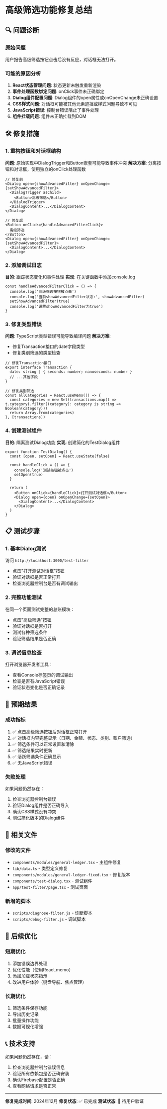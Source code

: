 # 高级筛选功能修复总结

## 🔍 问题诊断

### 原始问题
用户报告高级筛选按钮点击后没有反应，对话框无法打开。

### 可能的原因分析
1. **React状态管理问题**: 状态更新未触发重新渲染
2. **事件处理函数绑定问题**: onClick事件未正确绑定
3. **Dialog组件配置问题**: Dialog组件的open属性或onOpenChange未正确设置
4. **CSS样式问题**: 对话框可能被其他元素遮挡或样式问题导致不可见
5. **JavaScript错误**: 控制台错误阻止了事件处理
6. **组件挂载问题**: 组件未正确挂载到DOM

## 🛠️ 修复措施

### 1. 重构按钮和对话框结构
**问题**: 原始实现中DialogTrigger和Button嵌套可能导致事件冲突
**解决方案**: 分离按钮和对话框，使用独立的onClick处理函数

```tsx
// 修复前
<Dialog open={showAdvancedFilter} onOpenChange={setShowAdvancedFilter}>
  <DialogTrigger asChild>
    <Button>高级筛选</Button>
  </DialogTrigger>
  <DialogContent>...</DialogContent>
</Dialog>

// 修复后
<Button onClick={handleAdvancedFilterClick}>
  高级筛选
</Button>
<Dialog open={showAdvancedFilter} onOpenChange={setShowAdvancedFilter}>
  <DialogContent>...</DialogContent>
</Dialog>
```

### 2. 添加调试日志
**目的**: 跟踪状态变化和事件处理
**实现**: 在关键函数中添加console.log

```tsx
const handleAdvancedFilterClick = () => {
  console.log('高级筛选按钮被点击')
  console.log('当前showAdvancedFilter状态:', showAdvancedFilter)
  setShowAdvancedFilter(true)
  console.log('设置showAdvancedFilter为true')
}
```

### 3. 修复类型错误
**问题**: TypeScript类型错误可能导致编译问题
**解决方案**: 
- 修复Transaction接口的date字段类型
- 修复类别筛选的类型检查

```tsx
// 修复Transaction接口
export interface Transaction {
  date: string | { seconds: number; nanoseconds: number }
  // ...其他字段
}

// 修复类别筛选
const allCategories = React.useMemo(() => {
  const categories = new Set(transactions.map(t => t.category).filter((category): category is string => Boolean(category)))
  return Array.from(categories)
}, [transactions])
```

### 4. 创建测试组件
**目的**: 隔离测试Dialog功能
**实现**: 创建简化的TestDialog组件

```tsx
export function TestDialog() {
  const [open, setOpen] = React.useState(false)
  
  const handleClick = () => {
    console.log('测试按钮被点击')
    setOpen(true)
  }
  
  return (
    <Button onClick={handleClick}>打开测试对话框</Button>
    <Dialog open={open} onOpenChange={setOpen}>
      <DialogContent>...</DialogContent>
    </Dialog>
  )
}
```

## 📋 测试步骤

### 1. 基本Dialog测试
访问 `http://localhost:3000/test-filter`
- 点击"打开测试对话框"按钮
- 验证对话框是否正常打开
- 检查浏览器控制台是否有调试输出

### 2. 完整功能测试
在同一个页面测试完整的总账模块：
- 点击"高级筛选"按钮
- 验证对话框是否打开
- 测试各种筛选条件
- 验证筛选结果是否正确

### 3. 调试信息检查
打开浏览器开发者工具：
- 查看Console标签页的调试输出
- 检查是否有JavaScript错误
- 验证状态变化是否正确记录

## 🎯 预期结果

### 成功指标
1. ✅ 点击高级筛选按钮后对话框正常打开
2. ✅ 对话框内容完整显示（日期、金额、状态、类别、账户筛选）
3. ✅ 筛选条件可以正常设置和清除
4. ✅ 筛选结果实时更新
5. ✅ 活跃筛选条件正确显示
6. ✅ 无JavaScript错误

### 失败处理
如果问题仍然存在：
1. 检查浏览器控制台错误
2. 验证Dialog组件是否正确导入
3. 确认CSS样式没有冲突
4. 测试简化版本的Dialog组件

## 📁 相关文件

### 修改的文件
- `components/modules/general-ledger.tsx` - 主组件修复
- `lib/data.ts` - 类型定义修复
- `components/modules/general-ledger-fixed.tsx` - 修复版本
- `components/test-dialog.tsx` - 测试组件
- `app/test-filter/page.tsx` - 测试页面

### 新增的脚本
- `scripts/diagnose-filter.js` - 诊断脚本
- `scripts/debug-filter.js` - 调试脚本

## 🔄 后续优化

### 短期优化
1. 添加错误边界处理
2. 优化性能（使用React.memo）
3. 添加加载状态指示
4. 改进用户体验（键盘导航、焦点管理）

### 长期优化
1. 筛选条件保存功能
2. 导出历史记录
3. 批量操作功能
4. 数据可视化增强

## 📞 技术支持

如果问题仍然存在，请：
1. 检查浏览器控制台错误信息
2. 验证所有依赖包是否正确安装
3. 确认Firebase配置是否正确
4. 查看网络请求是否正常

---

**修复完成时间**: 2024年12月
**修复状态**: ✅ 已完成
**测试状态**: 🔄 待用户验证 